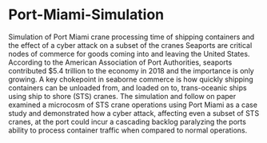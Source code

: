 # Port-Miami-Simulation
Simulation of Port Miami crane processing time of shipping containers and the effect of a cyber attack on a subset of the cranes
  Seaports are critical nodes of commerce for goods coming into and leaving the United States.  According to the American Association of Port Authorities, seaports contributed $5.4 trillion to the economy in 2018 and the importance is only growing.  A key chokepoint in seaborne commerce is how quickly shipping containers can be unloaded from, and loaded on to, trans-oceanic ships using ship to shore (STS) cranes.  The simulation and follow on paper examined a microcosm of STS crane operations using Port Miami as a case study and demonstrated how a cyber attack, affecting even a subset of STS cranes, at the port could incur a cascading backlog paralyzing the ports ability to process container traffic when compared to normal operations.    
